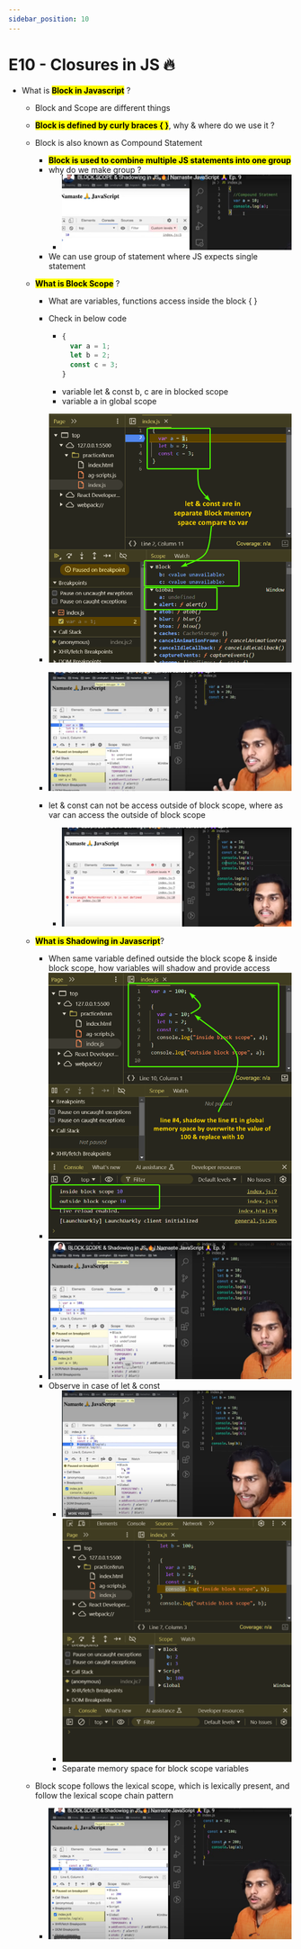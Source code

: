 ```yaml
---
sidebar_position: 10
---
```


# E10 - Closures in JS 🔥

- What is **<mark>Block in Javascript</mark>** ?

  - Block and Scope are different things
  - **<mark>Block is defined by curly braces { }</mark>**, why & where do we use it ?
  - Block is also known as Compound Statement
    - **<mark>Block is used to combine multiple JS statements into one group</mark>**
    - why do we make group ?
      - ![alt text](images/omic01ty.pjh.png)
    - We can use group of statement where JS expects single statement
  - **<mark>What is Block Scope</mark>** ?

    - What are variables, functions access inside the block { }
    - Check in below code

      - ```javascript
        {
          var a = 1;
          let b = 2;
          const c = 3;
        }
        ```
      - variable let & const b, c are in blocked scope
      - variable a in global scope

    - ![alt text](images/xxasaimage.png)
    - ![alt text](images/ujrosjd4.nuo.png)
    - let & const can not be access outside of block scope, where as var can access the outside of block scope
      - ![alt text](images/m1lxqdtj.tzo.png)

  - **<mark>What is Shadowing in Javascript</mark>**?

    - When same variable defined outside the block scope & inside block scope, how variables will shadow and provide access
    - ![alt text](images/isaamage.png)
    - ![alt text](images/obkp55jn.wxb.png)
    - Observe in case of let & const
      - ![alt text](images/xtjb1qrc.j34.png)
      - ![alt text](images/r4gns4u0.hjo.png)
      - Separate memory space for block scope variables

  - Block scope follows the lexical scope, which is lexically present, and follow the lexical scope chain pattern
    - ![alt text](images/2kvkqsno.zg1.png)
